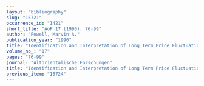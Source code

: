 ```yaml
---
layout: "bibliography"
slug: "15721"
occurrence_id: "1421"
short_title: "AoF 17 (1990), 76-99"
author: "Powell, Marvin A."
publication_year: "1990"
title: "Identification and Interpretation of Long Term Price Fluctuations in Babylonia: More on the History of Money in Mesopotamia"
volume_no_: "17"
pages: "76-99"
journal: "Altorientalische Forschungen"
title: "Identification and Interpretation of Long Term Price Fluctuations in Babylonia: More on the History of Money in Mesopotamia"
previous_item: "15724"
---
```


